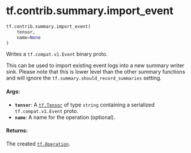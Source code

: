 <div itemscope itemtype="http://developers.google.com/ReferenceObject">
<meta itemprop="name" content="tf.contrib.summary.import_event" />
<meta itemprop="path" content="Stable" />
</div>

# tf.contrib.summary.import_event

``` python
tf.contrib.summary.import_event(
    tensor,
    name=None
)
```

Writes a `tf.compat.v1.Event` binary proto.

This can be used to import existing event logs into a new summary writer sink.
Please note that this is lower level than the other summary functions and
will ignore the `tf.summary.should_record_summaries` setting.

#### Args:

* <b>`tensor`</b>: A <a href="../../../tf/Tensor.md"><code>tf.Tensor</code></a> of type `string` containing a serialized
    `tf.compat.v1.Event` proto.
* <b>`name`</b>: A name for the operation (optional).


#### Returns:

The created <a href="../../../tf/Operation.md"><code>tf.Operation</code></a>.